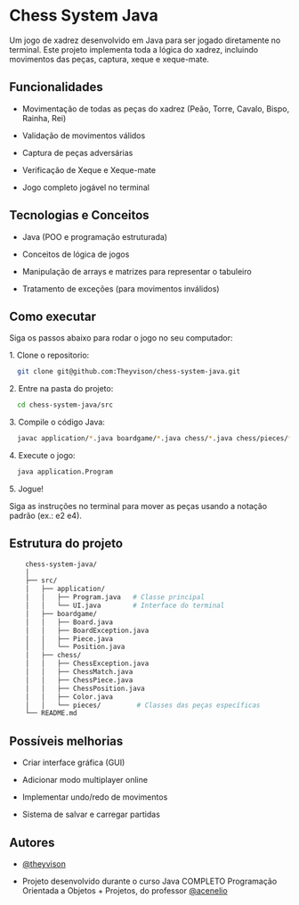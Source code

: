 # Chess System Java

Um jogo de xadrez desenvolvido em Java para ser jogado diretamente no terminal. Este projeto implementa toda a lógica do xadrez, incluindo movimentos das peças, captura, xeque e xeque-mate.


## Funcionalidades

- Movimentação de todas as peças do xadrez (Peão, Torre, Cavalo, Bispo, Rainha, Rei)

- Validação de movimentos válidos

- Captura de peças adversárias

- Verificação de Xeque e Xeque-mate

- Jogo completo jogável no terminal
## Tecnologias e Conceitos

- Java (POO e programação estruturada)

- Conceitos de lógica de jogos

- Manipulação de arrays e matrizes para representar o tabuleiro

- Tratamento de exceções (para movimentos inválidos)
## Como executar

Siga os passos abaixo para rodar o jogo no seu computador:

1.&nbsp;Clone o repositorio:

```bash
  git clone git@github.com:Theyvison/chess-system-java.git

```

2.&nbsp;Entre na pasta do projeto:

```bash
  cd chess-system-java/src

```

3.&nbsp;Compile o código Java:

```bash
  javac application/*.java boardgame/*.java chess/*.java chess/pieces/*.java

```

4.&nbsp;Execute o jogo:

```bash
  java application.Program

```

5.&nbsp;Jogue!

Siga as instruções no terminal para mover as peças usando a notação padrão (ex.: e2 e4).

## Estrutura do projeto

```bash
    chess-system-java/
    │
    ├── src/
    │   ├── application/
    │   │   ├── Program.java   # Classe principal
    │   │   └── UI.java        # Interface do terminal
    │   ├── boardgame/
    │   │   ├── Board.java
    │   │   ├── BoardException.java
    │   │   ├── Piece.java
    │   │   └── Position.java
    │   ├── chess/
    │   │   ├── ChessException.java
    │   │   ├── ChessMatch.java
    │   │   ├── ChessPiece.java
    │   │   ├── ChessPosition.java
    │   │   ├── Color.java
    │   │   └── pieces/         # Classes das peças específicas
    └── README.md
```
## Possíveis melhorias

- Criar interface gráfica (GUI)

- Adicionar modo multiplayer online

- Implementar undo/redo de movimentos

- Sistema de salvar e carregar partidas
## Autores

- <a href="https://www.github.com/theyvison" target="_blank" rel="noopener noreferrer">@theyvison</a>

- Projeto desenvolvido durante o curso Java COMPLETO Programação Orientada a Objetos + Projetos, do professor <a href="https://github.com/acenelio" target="_blank" rel="noopener noreferrer">@acenelio</a>

